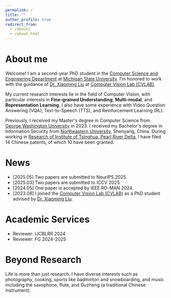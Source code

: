 ```yaml
---
permalink: /
title: ""
author_profile: true
redirect_from: 
  - /about/
  - /about.html
---
```


# About me

Welcome! I am a second-year PhD student in the [Computer Science and Engineering Department](https://engineering.msu.edu/about/departments/cse) at [Michigan State University](https://msu.edu/). I’m honored to work with the guidance of [Dr. Xiaoming Liu](https://www.cse.msu.edu/~liuxm/index2.html) at [Computer Vision Lab (CVLAB)](http://cvlab.cse.msu.edu/). 

My current research interests lie in the field of Computer Vision, with particular interests in **Fine-grained Understanding**, **Multi-modal**, and **Representation Learning**. I also have some experience with Video Question Answering (VQA), Text-to-Speech (TTS), and Reinforcement Learning (RL).

Previously, I received my Master's degree in Computer Science from [George Washington University](https://graduate.engineering.gwu.edu/) in 2023. I received my Bachelor's degree in Information Security from [Northeastern University](https://english.neu.edu.cn/), Shenyang, China. During working in [Research of Institute of Tsinghua, Pearl River Delta](http://www.tsinghua-gd.org/), I have filed 14 Chinese patents, of which 10 have been granted.

# News
- [2025.05] Two papers are submitted to NeurIPS 2025.
- [2025.03] Two papers are submitted to ICCV 2025.
- [2024.05] One paper is accepted by IEEE RO-MAN 2024.
- [2023.08] I joined the [Computer Vision Lab (CVLAB)](http://cvlab.cse.msu.edu/) as a PhD student advised by [Dr. Xiaoming Liu](https://www.cse.msu.edu/~liuxm/index2.html).

# Academic Services
- Reviewer: IJCBLRR 2024
- Reviewer: FG 2024-2025

# Beyond Research
Life is more than just research. I have diverse interests such as photography, cooking, sports like badminton and snowboarding, and music including the saxophone, flute, and Guzheng (a traditional Chinese instrument).